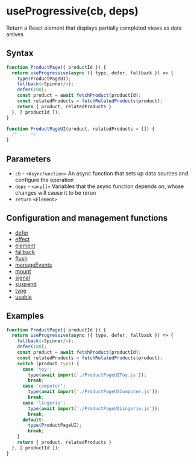 # useProgressive(cb, deps)

Return a React element that displays partially completed views as data arrives

## Syntax

```js
function ProductPage({ productId }) {
  return useProgressive(async ({ type, defer, fallback }) => {
    type(ProductPageUI);
    fallback(<Spinner/>);
    defer(100);
    const product = await fetchProduct(productId);
    const relatedProducts = fetchRelatedProducts(product);
    return { product, relatedProducts }
  }, [ productId ]);
}

function ProductPageUI(product, relatedProducts = []) {
  /* ... */
}
```

## Parameters

* `cb` - `<AsyncFunction>` An async function that sets up data sources and configure the operation
* `deps` - `<any[]>` Variables that the async function depends on, whose changes will cause it to be rerun
* `return` `<Element>`

## Configuration and management functions

* [defer](./defer.md)
* [effect](./effect.md)
* [element](./element.md)
* [fallback](./fallback.md)
* [flush](./flush.md)
* [manageEvents](./manageEvents.md)
* [mount](./mount.md)
* [signal](./signal.md)
* [suspend](./suspend.md)
* [type](./type.md)
* [usable](./usable.md)

## Examples

```js
function ProductPage({ productId }) {
  return useProgressive(async ({ type, defer, fallback }) => {
    fallback(<Spinner/>);
    defer(100);
    const product = await fetchProduct(productId);
    const relatedProducts = fetchRelatedProducts(product);
    switch (product.type) {
      case 'toy':
        type(await import('./ProductPageUIToy.js'));
        break;
      case 'computer':
        type(await import('./ProductPageUIComputer.js'));
        break;
      case 'lingerie':
        type(await import('./ProductPageUILingerie.js'));
        break;
      default:
        type(ProductPageUI);
        break;
    }
    return { product, relatedProducts }
  }, [ productId ]);
}
```
